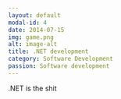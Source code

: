 ```yaml
---
layout: default
modal-id: 4
date: 2014-07-15
img: game.png
alt: image-alt
title: .NET development
category: Software Development
passion: Software development
---
```

.NET is the shit
